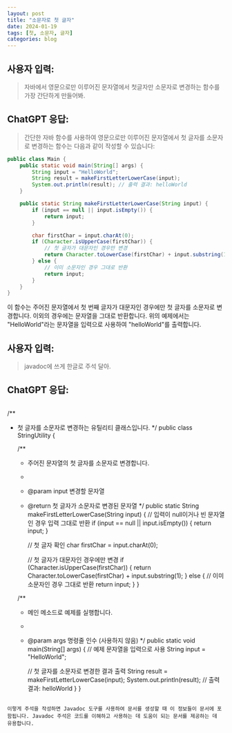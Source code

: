 ```yaml
---
layout: post
title: "소문자로 첫 글자"
date: 2024-01-19
tags: [첫, 소문자, 글자]
categories: blog
---
```


## 사용자 입력:
> 자바에서 영문으로만 이루어진 문자열에서 첫글자만 소문자로 변경하는 함수를 가장 간단하게 만들어봐.

## ChatGPT 응답:
> 간단한 자바 함수를 사용하여 영문으로만 이루어진 문자열에서 첫 글자를 소문자로 변경하는 함수는 다음과 같이 작성할 수 있습니다:

```java
public class Main {
    public static void main(String[] args) {
        String input = "HelloWorld";
        String result = makeFirstLetterLowerCase(input);
        System.out.println(result); // 출력 결과: helloWorld
    }

    public static String makeFirstLetterLowerCase(String input) {
        if (input == null || input.isEmpty()) {
            return input;
        }

        char firstChar = input.charAt(0);
        if (Character.isUpperCase(firstChar)) {
            // 첫 글자가 대문자인 경우만 변경
            return Character.toLowerCase(firstChar) + input.substring(1);
        } else {
            // 이미 소문자인 경우 그대로 반환
            return input;
        }
    }
}
```

이 함수는 주어진 문자열에서 첫 번째 글자가 대문자인 경우에만 첫 글자를 소문자로 변경합니다. 이외의 경우에는 문자열을 그대로 반환합니다. 위의 예제에서는 "HelloWorld"라는 문자열을 입력으로 사용하여 "helloWorld"를 출력합니다.

## 사용자 입력:
> javadoc에 쓰게 한글로  주석 달아.

## ChatGPT 응답:
> ```java
/**
 * 첫 글자를 소문자로 변경하는 유틸리티 클래스입니다.
 */
public class StringUtility {

    /**
     * 주어진 문자열의 첫 글자를 소문자로 변경합니다.
     *
     * @param input 변경할 문자열
     * @return 첫 글자가 소문자로 변경된 문자열
     */
    public static String makeFirstLetterLowerCase(String input) {
        // 입력이 null이거나 빈 문자열인 경우 입력 그대로 반환
        if (input == null || input.isEmpty()) {
            return input;
        }

        // 첫 글자 확인
        char firstChar = input.charAt(0);

        // 첫 글자가 대문자인 경우에만 변경
        if (Character.isUpperCase(firstChar)) {
            return Character.toLowerCase(firstChar) + input.substring(1);
        } else {
            // 이미 소문자인 경우 그대로 반환
            return input;
        }
    }

    /**
     * 메인 메소드로 예제를 실행합니다.
     *
     * @param args 명령줄 인수 (사용하지 않음)
     */
    public static void main(String[] args) {
        // 예제 문자열을 입력으로 사용
        String input = "HelloWorld";

        // 첫 글자를 소문자로 변경한 결과 출력
        String result = makeFirstLetterLowerCase(input);
        System.out.println(result); // 출력 결과: helloWorld
    }
}
```

이렇게 주석을 작성하면 Javadoc 도구를 사용하여 문서를 생성할 때 이 정보들이 문서에 포함됩니다. Javadoc 주석은 코드를 이해하고 사용하는 데 도움이 되는 문서를 제공하는 데 유용합니다.

